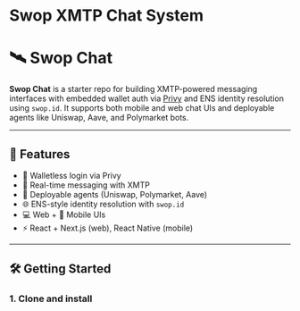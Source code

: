 # Swop XMTP Chat System
# 🛰️ Swop Chat

**Swop Chat** is a starter repo for building XMTP-powered messaging interfaces with embedded wallet auth via [Privy](https://privy.io) and ENS identity resolution using `swop.id`. It supports both mobile and web chat UIs and deployable agents like Uniswap, Aave, and Polymarket bots.

---

## 🚀 Features

- 🔐 Walletless login via Privy
- 💬 Real-time messaging with XMTP
- 🧠 Deployable agents (Uniswap, Polymarket, Aave)
- 🌐 ENS-style identity resolution with `swop.id`
- 💻 Web + 📱 Mobile UIs
- ⚡ React + Next.js (web), React Native (mobile)

---

## 🛠️ Getting Started

### 1. Clone and install

